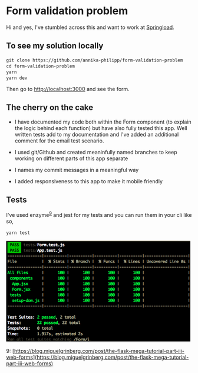 # Form validation problem

Hi and yes, I've stumbled across this and want to work at [Springload](https://www.springload.co.nz/).

## To see my solution locally

```
git clone https://github.com/annika-philipp/form-validation-problem
cd form-validation-problem
yarn 
yarn dev
```

Then go to [http://localhost:3000](http://localhost:3000) and see the form.


## The cherry on the cake

* I have documented my code both within the Form component (to explain the logic behind each function) but have also fully tested this app. Well written tests add to my documentation and I've added an additional comment for the email test scenario. 

* I used git/Github and created meaninfully named branches to keep working on different parts of this app separate
* I names my commit messages in a meaningful way
* I added responsiveness to this app to make it mobile friendly


## Tests

I've used enzyme<sup>[9](#myfootnote9)</sup> and jest for my tests and you can run them in your cli like so,

```
yarn test
```

<img src="./public/tests.png" alt="formvalidation test suite passing image" width="500px"/>



 <a name="myfootnote9">9</a>: [https://blog.miguelgrinberg.com/post/the-flask-mega-tutorial-part-iii-web-forms](https://blog.miguelgrinberg.com/post/the-flask-mega-tutorial-part-iii-web-forms)
